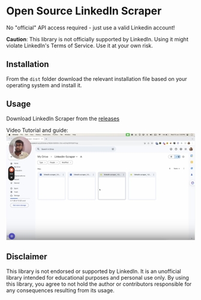 # Open Source LinkedIn Scraper

No "official" API access required - just use a valid Linkedin account!

**Caution**: This library is not officially supported by LinkedIn. Using it might violate LinkedIn's Terms of Service. Use it at your own risk.

## Installation

From the `dist` folder download the relevant installation file based on your operating system and install it.

## Usage

Download LinkedIn Scraper from the [releases](https://drive.google.com/drive/u/0/folders/1BQKVG6f5Eh-51d-mIChfpTBFl5t9THqe)

Video Tutorial and guide:
[![Watch the video](resources/thumbnail.png)](https://www.loom.com/share/38e1efba134f4b7c9da82c36313bd469)


## Disclaimer

This library is not endorsed or supported by LinkedIn. It is an unofficial library intended for educational purposes and personal use only. By using this library, you agree to not hold the author or contributors responsible for any consequences resulting from its usage.

